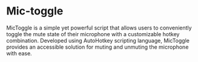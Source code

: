 # Mic-toggle
MicToggle is a simple yet powerful script that allows users to conveniently toggle the mute state of their microphone with a customizable hotkey combination. Developed using AutoHotkey scripting language, MicToggle provides an accessible solution for muting and unmuting the microphone with ease.
